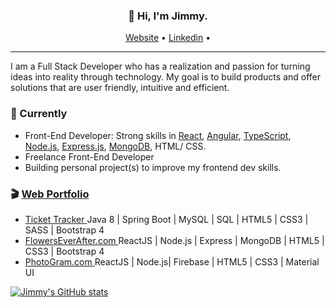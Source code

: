 <h3 align="center">👋 Hi, I'm Jimmy.</h3>

<p align="center">
  <a href="https://www.devjimmylam.com">Website</a> •
  <a href="https://www.linkedin.com/in/devjimmylam/">Linkedin</a> •
</p>

---
I am a Full Stack Developer who has a realization and passion for turning ideas into reality through technology.
My goal is to build products and offer solutions that are user friendly, intuitive and efficient. 


### 🚧 Currently
* Front-End Developer: Strong skills in [React](https://reactjs.org/), [Angular](https://angular.io/), [TypeScript](https://www.typescriptlang.org/), [Node.js](https://nodejs.org/en/), [Express.js](https://expressjs.com/), [MongoDB](https://www.mongodb.com/3), HTML/ CSS.
* Freelance Front-End Developer
* Building personal project(s) to improve my frontend dev skills. 


### 🎬 [Web Portfolio](https://devjimmylam.github.io/)
- <a href="https://www.devjimmylam.com/#portfolio"> Ticket Tracker </a>  Java 8 | Spring Boot | MySQL | SQL | HTML5 | CSS3 | SASS | Bootstrap 4 
- <a href="https://www.devjimmylam.com/#portfolio"> FlowersEverAfter.com </a> ReactJS | Node.js | Express | MongoDB | HTML5 | CSS3 | Bootstrap 4
- <a href="https://www.devjimmylam.com/#portfolio"> PhotoGram.com </a> ReactJS | Node.js| Firebase | HTML5 | CSS3 | Material UI

[![Jimmy's GitHub stats](https://github-readme-stats.vercel.app/api?username=devJimmyLam&show_icons=true&theme=radical)](https://github.com/devjimmylam/github-readme-stats)
<!--
**devJimmyLam/devJimmyLam** is a ✨ _special_ ✨ repository because its `README.md` (this file) appears on your GitHub profile.



